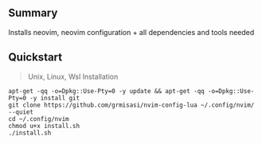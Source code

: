 ## Summary
Installs neovim, neovim configuration + all dependencies and tools needed

## Quickstart
> Unix, Linux, Wsl Installation

```shell
apt-get -qq -o=Dpkg::Use-Pty=0 -y update && apt-get -qq -o=Dpkg::Use-Pty=0 -y install git
git clone https://github.com/grmisasi/nvim-config-lua ~/.config/nvim/ --quiet
cd ~/.config/nvim
chmod u+x install.sh
./install.sh
```
